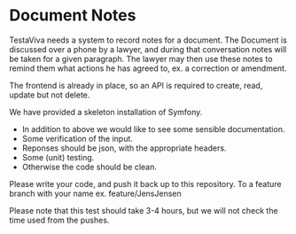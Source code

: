 # Document Notes

TestaViva needs a system to record notes for a document. The Document is discussed over a phone by a lawyer, and during that conversation notes will be taken for a given paragraph. The lawyer may then use these notes to remind them what actions he has agreed to, ex. a correction or amendment.

The frontend is already in place, so an API is required to create, read, update but not delete.

We have provided a skeleton installation of Symfony.

* In addition to above we would like to see some sensible documentation.
* Some verification of the input.
* Reponses should be json, with the appropriate headers.
* Some (unit) testing.
* Otherwise the code should be clean.

Please write your code, and push it back up to this repository. To a feature branch with your name ex. feature/JensJensen

Please note that this test should take 3-4 hours, but we will not check the time used from the pushes.
